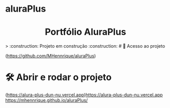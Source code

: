 # aluraPlus
<h1 align="center"> Portfólio AluraPlus </h1>
> :construction: Projeto em construção :construction:
# 📁 Acesso ao projeto

(https://github.com/MHennrique/aluraPlus)

# 🛠️ Abrir e rodar o projeto

(https://alura-plus-dun-nu.vercel.app)https://alura-plus-dun-nu.vercel.app
https://mhennrique.github.io/aluraPlus/
